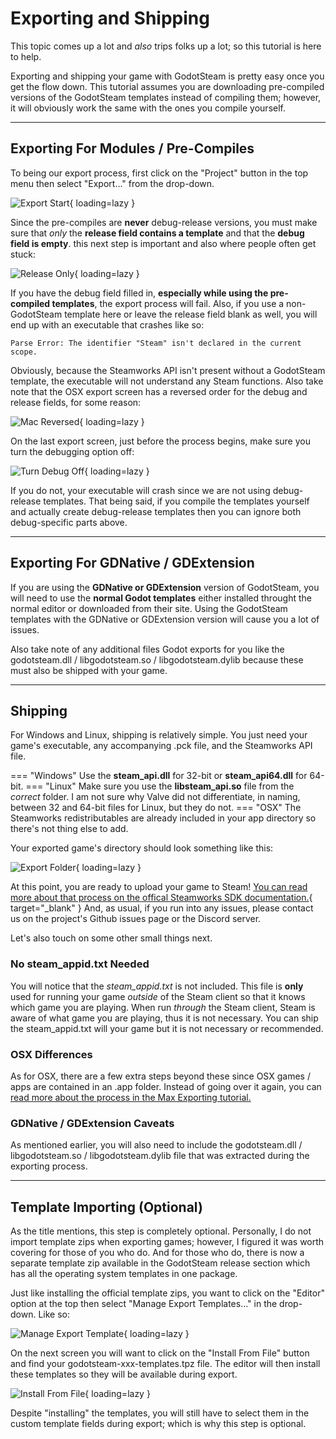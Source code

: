 # Exporting and Shipping

This topic comes up a lot and _also_ trips folks up a lot; so this tutorial is here to help.

Exporting and shipping your game with GodotSteam is pretty easy once you get the flow down. This tutorial assumes you are downloading pre-compiled versions of the GodotSteam templates instead of compiling them; however, it will obviously work the same with the ones you compile yourself.

---

## Exporting For Modules / Pre-Compiles

To being our export process, first click on the "Project" button in the top menu then select "Export..." from the drop-down.

![Export Start](/assets/images/export-ship2-1.png){ loading=lazy }

Since the pre-compiles are **never** debug-release versions, you must make sure that _only_ the **release field contains a template** and that the **debug field is empty**. this next step is important and also where people often get stuck:

![Release Only](/assets/images/export-ship2-2.png){ loading=lazy }

If you have the debug field filled in, **especially while using the pre-compiled templates**, the export process will fail. Also, if you use a non-GodotSteam template here or leave the release field blank as well, you will end up with an executable that crashes like so:

````
Parse Error: The identifier "Steam" isn't declared in the current scope.
````

Obviously, because the Steamworks API isn't present without a GodotSteam template, the executable will not understand any Steam functions.  Also take note that the OSX export screen has a reversed order for the debug and release fields, for some reason:

![Mac Reversed](/assets/images/export-ship2-3.png){ loading=lazy }

On the last export screen, just before the process begins, make sure you turn the debugging option off:

![Turn Debug Off](/assets/images/export-ship2-4.png){ loading=lazy }

If you do not, your executable will crash since we are not using debug-release templates. That being said, if you compile the templates yourself and actually create debug-release templates then you can ignore both debug-specific parts above.

---

## Exporting For GDNative / GDExtension

If you are using the **GDNative or GDExtension** version of GodotSteam, you will need to use the **normal Godot templates** either installed throught the normal editor or downloaded from their site.  Using the GodotSteam templates with the GDNative or GDExtension version will cause you a lot of issues.

Also take note of any additional files Godot exports for you like the godotsteam.dll / libgodotsteam.so / libgodotsteam.dylib because these must also be shipped with your game.

---

## Shipping

For Windows and Linux, shipping is relatively simple.  You just need your game's executable, any accompanying .pck file, and the Steamworks API file.

=== "Windows"
	Use the **steam_api.dll** for 32-bit or **steam_api64.dll** for 64-bit.
=== "Linux"
	Make sure you use the **libsteam_api.so** file from the _correct_ folder.  I am not sure why Valve did not differentiate, in naming, between 32 and 64-bit files for Linux, but they do not.
=== "OSX"
	The Steamworks redistributables are already included in your app directory so there's not thing else to add.

Your exported game's directory should look something like this:

![Export Folder](/assets/images/export-ship3-1.png){ loading=lazy }

At this point, you are ready to upload your game to Steam!  [You can read more about that process on the offical Steamworks SDK documentation.](https://partner.steamgames.com/doc/sdk/uploading){ target="_blank" }  And, as usual, if you run into any issues, please contact us on the project's Github issues page or the Discord server.

Let's also touch on some other small things next.

### No steam_appid.txt Needed

You will notice that the _steam_appid.txt_ is not included. This file is **only** used for running your game _outside_ of the Steam client so that it knows which game you are playing.  When run _through_ the Steam client, Steam is aware of what game you are playing, thus it is not necessary.  You can ship the steam_appid.txt will your game but it is not necessary or recommended.

### OSX Differences

As for OSX, there are a few extra steps beyond these since OSX games / apps are contained in an .app folder.  Instead of going over it again, you can [read more about the process in the Max Exporting tutorial.](/tutorials/mac_export/)

### GDNative / GDExtension Caveats

As mentioned earlier, you will also need to include the godotsteam.dll / libgodotsteam.so / libgodotsteam.dylib file that was extracted during the exporting process.

---

## Template Importing (Optional)


As the title mentions, this step is completely optional.  Personally, I do not import template zips when exporting games; however, I figured it was worth covering for those of you who do.  And for those who do, there is now a separate template zip available in the GodotSteam release section which has all the operating system templates in one package.

Just like installing the official template zips, you want to click on the "Editor" option at the top then select "Manage Export Templates..." in the drop-down. Like so:

![Manage Export Template](/assets/images/export-ship1-1.png){ loading=lazy }

On the next screen you will want to click on the "Install From File" button and find your godotsteam-xxx-templates.tpz file. The editor will then install these templates so they will be available during export.

![Install From File](/assets/images/export-ship1-2.png){ loading=lazy }

Despite "installing" the templates, you will still have to select them in the custom template fields during export; which is why this step is optional.
